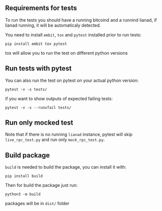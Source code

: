 ## Requirements for tests

To run the tests you should have a running bitcoind and a runnind lianad, if lianad running, it will be automaticaly 
detected.

You need to install `embit`, `tox` and `pytest` installed prior to run tests:
```shell
pip install embit tox pytest
```
tox will allow you to run the test on different python versions

## Run tests with pytest
You can also run the test on pytest on your actual python version:
```shell
pytest -v -s tests/
```

if you want to show outputs of expected failing tests:
```shell
pytest -v -s --runxfail tests/
```

## Run only mocked test
Note that if there is no running `lianad` instance, pytest will skip `live_rpc_test.py` and run only `mock_rpc_test.py`.

## Build package

`build` is needed to build the package, you can install it with:
```shell
pip install build
```

Then for build the package just run:
```shell
python3 -m build
```

packages will be in `dist/` folder